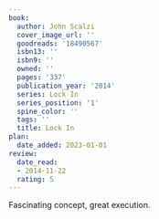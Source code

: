 ```yaml
---
book:
  author: John Scalzi
  cover_image_url: ''
  goodreads: '18490567'
  isbn13: ''
  isbn9: ''
  owned: ''
  pages: '337'
  publication_year: '2014'
  series: Lock In
  series_position: '1'
  spine_color: ''
  tags: ''
  title: Lock In
plan:
  date_added: 2023-01-01
review:
  date_read:
  - 2014-11-22
  rating: 5
---
```


Fascinating concept, great execution.
